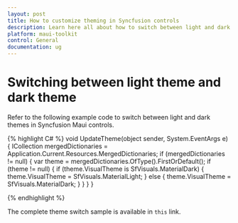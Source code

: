 ```yaml
---
layout: post
title: How to customize theming in Syncfusion controls
description: Learn here all about how to switch between light and dark themes in Syncfusion Maui controls, along with additional details on this feature.
platform: maui-toolkit
control: General
documentation: ug
---
```


# Switching between light theme and dark theme

Refer to the following example code to switch between light and dark themes in Syncfusion Maui controls.

{% highlight C# %} 
void UpdateTheme(object sender, System.EventArgs e)
{
    ICollection<ResourceDictionary> mergedDictionaries = Application.Current.Resources.MergedDictionaries;
    if (mergedDictionaries != null)
    {
        var theme = mergedDictionaries.OfType<SyncfusionThemeResourceDictionary>().FirstOrDefault();
        if (theme != null)
        {
            if (theme.VisualTheme is SfVisuals.MaterialDark)
            {
                theme.VisualTheme = SfVisuals.MaterialLight;
            }
            else
            {
                theme.VisualTheme = SfVisuals.MaterialDark;
            }
        }
     }
}

{% endhighlight %}

The complete theme switch sample is available in `this` link.